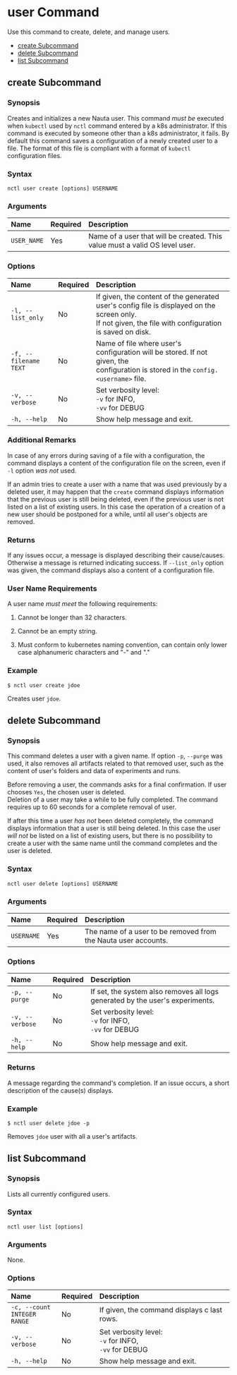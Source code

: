 # user Command

Use this command to create, delete, and manage users.

 - [create Subcommand](#create-subcommand)  
 - [delete Subcommand](#delete-subcommand)
 - [list Subcommand](#list-subcommand)

## create Subcommand

### Synopsis

Creates and initializes a new Nauta user. This command _must be_ executed when `kubectl` used by `nctl` command entered by a k8s administrator. If this command is executed by someone other than a k8s administrator, it fails. By default this command saves a configuration of a newly created user to a file. The format of this file is compliant with a format of `kubectl`  configuration files.

### Syntax

`nctl user create [options] USERNAME`

### Arguments

| Name | Required | Description |
|:--- |:--- |:--- |
|`USER_NAME` | Yes | Name of a user that will be created. This value must a valid OS level user. |

### Options

| Name | Required | Description | 
|:--- |:--- |:--- |
|`-l, --list_only` | No | If given, the content of the generated user's config file is displayed on the screen only. <br> If not given, the file with configuration is saved on disk.|
|`-f, --filename` <br> `TEXT`  | No | Name of file where user's configuration will be stored. If not given, the <br> configuration is stored in the `config.<username>` file.|
|`-v, --verbose`| No | Set verbosity level: <br>`-v` for INFO, <br>`-vv` for DEBUG |
|`-h, --help` | No | Show help message and exit. |


### Additional Remarks

In case of any errors during saving of a file with a configuration, the command displays a content of the configuration file on the screen, even if `-l` option _was not_ used.  

If an admin tries to create a user with a name that was used previously by a deleted user, it may happen that 
the `create` command displays information that the previous user is still being deleted, even if the previous
user is not listed on a list of existing users. In this case the operation of a creation of a new user should be
postponed for a while, until all user's objects are removed.

### Returns

If any issues occur, a message is displayed describing their cause/causes. Otherwise a message is returned indicating success. If `--list_only` option was given, the command displays also a content of a configuration file. 

### User Name Requirements

A user name _must meet_ the following requirements:

1. Cannot be longer than 32 characters.

2. Cannot be an empty string.

3. Must conform to kubernetes naming convention, can contain only lower case alphanumeric 
characters and "-" and "."

### Example

`$ nctl user create jdoe`

Creates user `jdoe`.

## delete Subcommand

### Synopsis

This command deletes a user with a given name. If option `-p`, `--purge` was used, it also removes all artifacts related to that removed user, such as the content of user's folders and data of experiments and runs.

Before removing a user, the commands asks for a final confirmation. If user chooses `Yes`, the chosen user is deleted.  
Deletion of a user may take a while to be fully completed. The command requires up to 60 seconds for a complete
removal of user. 

If after this time a user _has not_ been deleted completely, the command displays information that a
user is still being deleted. In this case the user _will not_ be listed on a list of existing users, but there is no
possibility to create a user with the same name until the command completes and the user is deleted.

### Syntax

`nctl user delete [options] USERNAME`

### Arguments

| Name | Required | Description |
|:--- |:--- |:--- |
|`USERNAME` | Yes | The name of a user to be removed from the Nauta user accounts. |

### Options

| Name | Required | Description | 
|:--- |:--- |:--- |
|`-p, --purge` | No |  If set, the system also removes all logs generated by the user's experiments. |
|`-v, --verbose`| No | Set verbosity level: <br>`-v` for INFO, <br>`-vv` for DEBUG |
|`-h, --help` | No | Show help message and exit. |


### Returns

A message regarding the command's completion. If an issue occurs, a short description of the cause(s) displays.


### Example

`$ nctl user delete jdoe -p`

Removes `jdoe` user with all a user's artifacts.

## list Subcommand

### Synopsis

Lists all currently configured users.


### Syntax

`nctl user list [options]`

### Arguments

None.

### Options

| Name | Required | Description | 
|:--- |:--- |:--- |
|`-c, --count` <br> `INTEGER RANGE` | No | If given, the command displays c last rows. |
|`-v, --verbose`| No | Set verbosity level: <br>`-v` for INFO, <br>`-vv` for DEBUG |
|`-h, --help` | No | Show help message and exit. |





